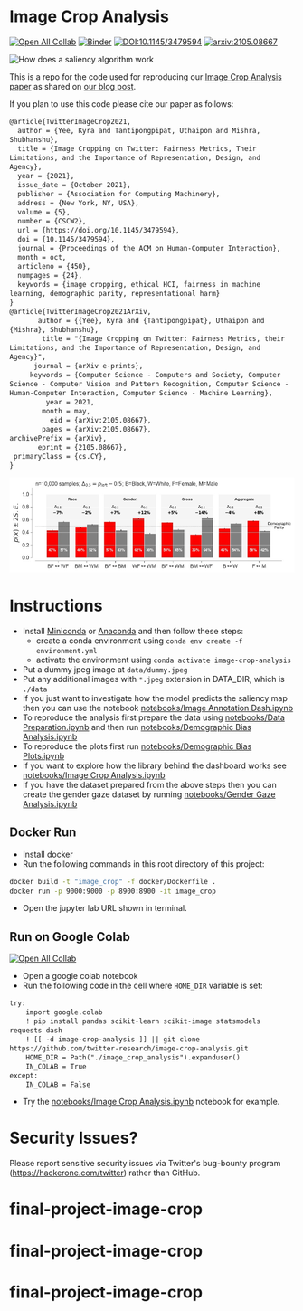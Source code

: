 # Image Crop Analysis

[![Open All Collab](https://colab.research.google.com/assets/colab-badge.svg)](https://colab.research.google.com/github/twitter-research/image-crop-analysis) [![Binder](https://mybinder.org/badge_logo.svg)](https://mybinder.org/v2/gh/twitter-research/image-crop-analysis/HEAD) [![DOI:10.1145/3479594](http://img.shields.io/badge/DOI-10.1145/3479594-blue.svg)](https://doi.org/10.1145/3479594) [![arxiv:2105.08667](http://img.shields.io/badge/arxiv-2105.08667-red.svg)](https://arxiv.org/abs/2105.08667)

![How does a saliency algorithm work](https://cdn.cms-twdigitalassets.com/content/dam/blog-twitter/engineering/en_us/insights/2021/imagecropping/newimagecropanimations.gif)



This is a repo for the code used for reproducing our [Image Crop Analysis paper](https://arxiv.org/abs/2105.08667) as shared on [our blog post](https://blog.twitter.com/engineering/en_us/topics/insights/2021/sharing-learnings-about-our-image-cropping-algorithm.html). 

If you plan to use this code please cite our paper as follows:

```
@article{TwitterImageCrop2021,
  author = {Yee, Kyra and Tantipongpipat, Uthaipon and Mishra, Shubhanshu},
  title = {Image Cropping on Twitter: Fairness Metrics, Their Limitations, and the Importance of Representation, Design, and Agency},
  year = {2021},
  issue_date = {October 2021},
  publisher = {Association for Computing Machinery},
  address = {New York, NY, USA},
  volume = {5},
  number = {CSCW2},
  url = {https://doi.org/10.1145/3479594},
  doi = {10.1145/3479594},
  journal = {Proceedings of the ACM on Human-Computer Interaction},
  month = oct,
  articleno = {450},
  numpages = {24},
  keywords = {image cropping, ethical HCI, fairness in machine learning, demographic parity, representational harm}
}
@article{TwitterImageCrop2021ArXiv,
       author = {{Yee}, Kyra and {Tantipongpipat}, Uthaipon and {Mishra}, Shubhanshu},
        title = "{Image Cropping on Twitter: Fairness Metrics, their Limitations, and the Importance of Representation, Design, and Agency}",
      journal = {arXiv e-prints},
     keywords = {Computer Science - Computers and Society, Computer Science - Computer Vision and Pattern Recognition, Computer Science - Human-Computer Interaction, Computer Science - Machine Learning},
         year = 2021,
        month = may,
          eid = {arXiv:2105.08667},
        pages = {arXiv:2105.08667},
archivePrefix = {arXiv},
       eprint = {2105.08667},
 primaryClass = {cs.CY},
}
```

![Analysis of demographic bias of the image cropping algorithm](./notebooks/wiki_no_scaling_intersect_n=10000.jpg)


# Instructions

- Install [Miniconda](https://docs.conda.io/en/latest/miniconda.html) or [Anaconda](https://www.anaconda.com/products/individual) and then follow these steps:
  * create a conda environment using `conda env create -f environment.yml`
  * activate the environment using `conda activate image-crop-analysis`
- Put a dummy jpeg image at `data/dummy.jpeg`
- Put any additional images with `*.jpeg` extension in DATA_DIR, which is `./data`
- If you just want to investigate how the model predicts the saliency map then you can use the notebook [notebooks/Image Annotation Dash.ipynb](notebooks/Image%20Annotation%20Dash.ipynb)
- To reproduce the analysis first prepare the data using [notebooks/Data Preparation.ipynb](notebooks/Data%20Preparation.ipynb) and then run [notebooks/Demographic Bias Analysis.ipynb](notebooks/Demographic%20Bias%20Analysis.ipynb)
- To reproduce the plots first run [notebooks/Demographic Bias Plots.ipynb](notebooks/Demographic%20Bias%20Plots.ipynb)
- If you want to explore how the library behind the dashboard works see [notebooks/Image Crop Analysis.ipynb](notebooks/Image%20Crop%20Analysis.ipynb)
- If you have the dataset prepared from the above steps then you can create the gender gaze dataset by running [notebooks/Gender Gaze Analysis.ipynb](notebooks/Gender%20Gaze%20Analysis.ipynb)


## Docker Run

* Install docker 
* Run the following commands in this root directory of this project:

```bash
docker build -t "image_crop" -f docker/Dockerfile .
docker run -p 9000:9000 -p 8900:8900 -it image_crop
```
* Open the jupyter lab URL shown in terminal. 

## Run on Google Colab

[![Open All Collab](https://colab.research.google.com/assets/colab-badge.svg)](https://colab.research.google.com/github/twitter-research/image-crop-analysis)


* Open a google colab notebook
* Run the following code in the cell where `HOME_DIR` variable is set:

```
try:
    import google.colab
    ! pip install pandas scikit-learn scikit-image statsmodels requests dash
    ! [[ -d image-crop-analysis ]] || git clone https://github.com/twitter-research/image-crop-analysis.git
    HOME_DIR = Path("./image_crop_analysis").expanduser()
    IN_COLAB = True
except:
    IN_COLAB = False
```
* Try the [notebooks/Image Crop Analysis.ipynb](https://github.com/twitter-research/image-crop-analysis/blob/main/notebooks/Image%20Crop%20Analysis.ipynb) notebook for example. 


# Security Issues?

Please report sensitive security issues via Twitter's bug-bounty program (https://hackerone.com/twitter) rather than GitHub.
# final-project-image-crop
# final-project-image-crop
# final-project-image-crop
